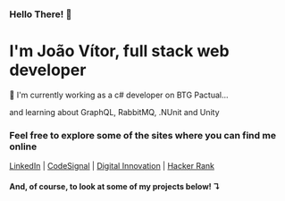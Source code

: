 ### Hello There! 👋
<h1>I'm João Vítor, full stack web developer </h1>

<p>🔭 I'm currently working as a c# developer on BTG Pactual...</p>
<p> and learning about GraphQL, RabbitMQ, .NUnit and Unity</p>

<h3>Feel free to explore some of the sites where you can find me online</h3>

<a href="https://www.linkedin.com/in/jo%C3%A3ov%C3%ADtoroliveiraferreira/">LinkedIn</a> | <a href="https://app.codesignal.com/profile/joaovitorfer">CodeSignal</a> |
<a href="https://web.digitalinnovation.one/users/joaovitorferreira03">Digital Innovation</a> | <a href="https://www.hackerrank.com/johnny_ferreira">Hacker Rank</a>

<h4>And, of course, to look at some of my projects below! <strong>↴</strong></h4>

<!--
**JoaovitorFerreira/JoaovitorFerreira** is a ✨ _special_ ✨ repository because its `README.md` (this file) appears on your GitHub profile.

Here are some ideas to get you started:

- 🔭 I’m currently working on ...
- 🌱 I’m currently learning ...
- 👯 I’m looking to collaborate on ...
- 🤔 I’m looking for help with ...
- 💬 Ask me about ...
- 📫 How to reach me: ...
- 😄 Pronouns: ...
- ⚡ Fun fact: ...
-->
